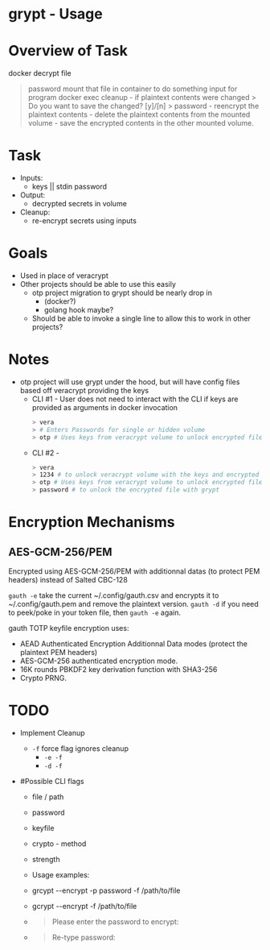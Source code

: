 # grypt - Usage

# Overview of Task
docker decrypt file
> password
mount that file in container to do something
> input for program
docker exec cleanup
    - if plaintext contents were changed
        > Do you want to save the changed? [y]/[n]
        > password
    - reencrypt the plaintext contents
    - delete the plaintext contents from the mounted volume
    - save the encrypted contents in the other mounted volume.

# Task
  * Inputs:
    * keys || stdin password
  * Output:
    * decrypted secrets in volume
  * Cleanup:
    * re-encrypt secrets using inputs

# Goals
  * Used in place of veracrypt
  * Other projects should be able to use this easily
    * otp project migration to grypt should be nearly drop in
        * (docker?)
        * golang hook maybe?
    * Should be able to invoke a single line to allow this to work in other projects?

# Notes
  * otp project will use grypt under the hood, but will have config files based off veracrypt providing the keys
    * CLI #1 - User does not need to interact with the CLI if keys are provided as arguments in docker invocation
        ```bash
        > vera
        > # Enters Passwords for single or hidden volume
        > otp # Uses keys from veracrypt volume to unlock encrypted files
        ```
    * CLI #2 -
        ```bash
        > vera
        > 1234 # to unlock veracrypt volume with the keys and encrypted files
        > otp # Uses keys from veracrypt volume to unlock encrypted files
        > password # to unlock the encrypted file with grypt
        ```



# Encryption Mechanisms

## AES-GCM-256/PEM
Encrypted using AES-GCM-256/PEM with additionnal datas (to protect PEM headers) instead of Salted CBC-128

`gauth -e` take the current ~/.config/gauth.csv and encrypts it to ~/.config/gauth.pem and remove the plaintext version.
`gauth -d` if you need to peek/poke in your token file, then `gauth -e` again.

gauth TOTP keyfile encryption uses:
  - AEAD Authenticated Encryption Additionnal Data modes (protect the plaintext PEM headers)
  - AES-GCM-256 authenticated encryption mode.
  - 16K rounds PBKDF2 key derivation function with SHA3-256
  - Crypto PRNG.

# TODO
  * Implement Cleanup
    - `-f` force flag ignores cleanup
      - `-e -f`
      - `-d -f`

  * #Possible CLI flags
    * file / path
    * password
    * keyfile
    * crypto - method
    * strength

	* Usage examples:
    * grcypt --encrypt -p password -f /path/to/file
    * gcrypt --encrypt -f /path/to/file
    * > Please enter the password to encrypt:
    * > Re-type password: